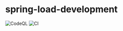 # spring-load-development

![CodeQL](https://github.com/zhubin/spring-load-development/actions/workflows/codeql-analysis.yml/badge.svg)
![CI](https://github.com/zhubin/spring-load-development/actions/workflows/ci.yml/badge.svg)
